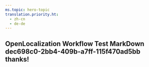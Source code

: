 ```yaml
---
ms.topic: hero-topic
translation.priority.ht: 
  - zh-cn
  - de-de
---
```

## OpenLocalization Workflow Test MarkDown dec698c0-2bb4-409b-a7ff-115f470ad5bb thanks!

